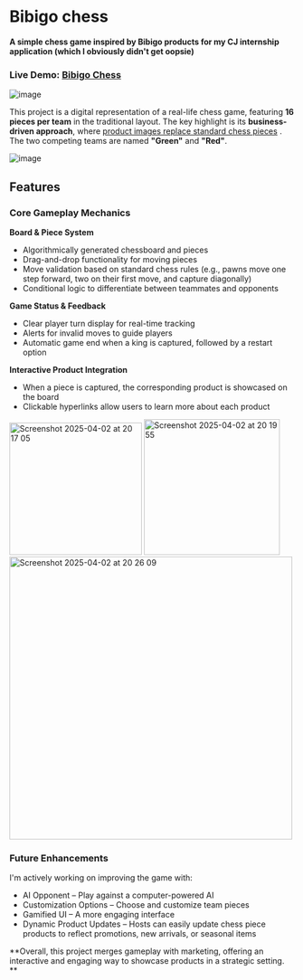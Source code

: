 # Bibigo chess
**A simple chess game inspired by Bibigo products for my CJ internship application (which I obviously didn't get oopsie)**

### Live Demo: [Bibigo Chess](https://grand-granita-5e8c51.netlify.app/)
![image](https://github.com/user-attachments/assets/2a7ba8d3-9a13-467d-a263-f9af604b275c)

This project is a digital representation of a real-life chess game, featuring **16 pieces per team** in the traditional layout. The key highlight is its **business-driven approach**, where <ins>product images replace standard chess pieces</ins> . The two competing teams are named **"Green"** and **"Red"**.

![image](https://github.com/user-attachments/assets/aa26a964-96f6-4f8f-a6b3-ce1a9689a591)

## Features
### Core Gameplay Mechanics
**Board & Piece System**

  - Algorithmically generated chessboard and pieces
  - Drag-and-drop functionality for moving pieces
  - Move validation based on standard chess rules (e.g., pawns move one step forward, two on their first move, and capture diagonally)
  - Conditional logic to differentiate between teammates and opponents

**Game Status & Feedback**
  - Clear player turn display for real-time tracking
  - Alerts for invalid moves to guide players
  - Automatic game end when a king is captured, followed by a restart option

**Interactive Product Integration**
  - When a piece is captured, the corresponding product is showcased on the board
  - Clickable hyperlinks allow users to learn more about each product


 <img width="234" alt="Screenshot 2025-04-02 at 20 17 05" src="https://github.com/user-attachments/assets/82933d47-394d-4836-aed3-f17cb5448a52" />
<img width="240" alt="Screenshot 2025-04-02 at 20 19 55" src="https://github.com/user-attachments/assets/a45e9763-3404-402d-bd9f-6cc5bddc897c" /> <img width="500" alt="Screenshot 2025-04-02 at 20 26 09" src="https://github.com/user-attachments/assets/6c3445b5-18ea-43fc-97cf-00922e479bb5" />


### Future Enhancements

I'm actively working on improving the game with:

- AI Opponent – Play against a computer-powered AI
- Customization Options – Choose and customize team pieces
- Gamified UI – A more engaging interface
- Dynamic Product Updates – Hosts can easily update chess piece products to reflect promotions, new arrivals, or seasonal items

**Overall, this project merges gameplay with marketing, offering an interactive and engaging way to showcase products in a strategic setting.
**
